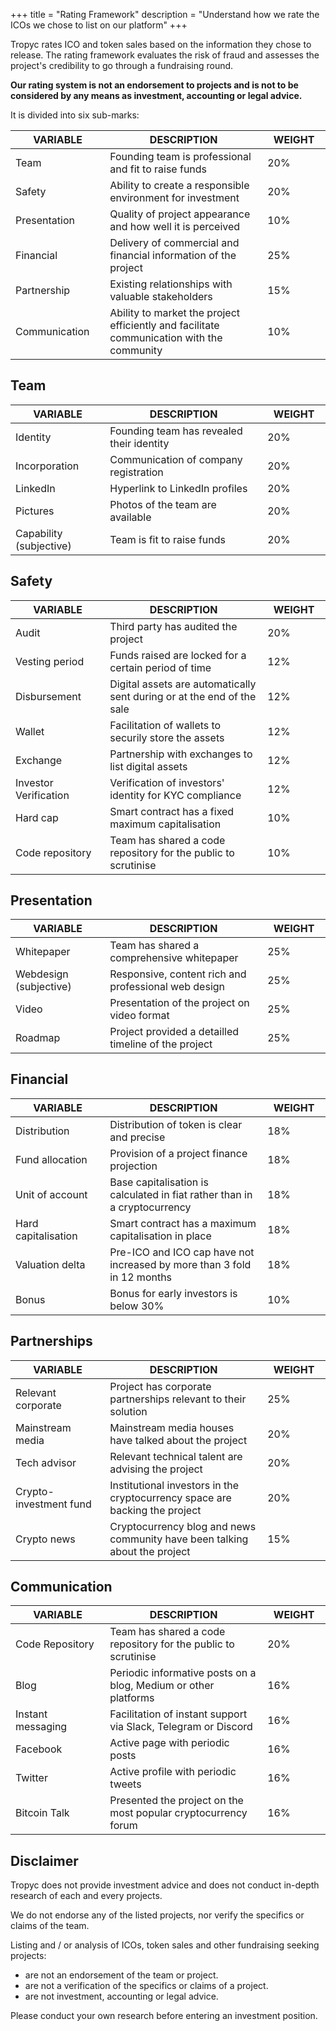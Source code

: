 +++
title = "Rating Framework"
description = "Understand how we rate the ICOs we chose to list on our platform"
+++

Tropyc rates ICO and token sales based on the information they chose to release. 
The rating framework evaluates the risk of fraud and assesses the project's credibility to go through a fundraising round.

**Our rating system is not an endorsement to projects and is not to be considered by any means as investment, accounting or legal advice.**

It is divided into six sub-marks:

<table class="table table-striped rf-table">
  <colgroup>
    <col style="width: 30%;">
    <col style="width: 50%;">
    <col style="width: 20%;">
  </colgroup>
  <thead>
    <tr>
      <th>VARIABLE</th>
      <th>DESCRIPTION</th>
      <th>WEIGHT</th>
    </tr>
  </thead>
  <tbody>
    <tr>
      <td>Team</td>
      <td>Founding team is professional and fit to raise funds</td>
      <td>20%</td>
    </tr>
    <tr>
      <td>Safety</td>
      <td>Ability to create a responsible environment for investment</td>
      <td>20%</td>
    </tr>
    <tr>
      <td>Presentation</td>
      <td>Quality of project appearance and how well it is perceived</td>
      <td>10%</td>
    </tr>
    <tr>
      <td>Financial</td>
      <td>Delivery of commercial and financial information of the project</td>
      <td>25%</td>
    </tr>
    <tr>
      <td>Partnership</td>
      <td>Existing relationships with valuable stakeholders</td>
      <td>15%</td>
    </tr>
    <tr>
      <td>Communication</td>
      <td>Ability to market the project efficiently and facilitate communication with the community</td>
      <td>10%</td>
    </tr>
  </tbody>
</table>

## Team


<table class="table table-striped rf-table">
  <colgroup>
    <col style="width: 30%;">
    <col style="width: 50%;">
    <col style="width: 20%;">
  </colgroup>
  <thead>
    <tr>
      <th>VARIABLE</th>
      <th>DESCRIPTION</th>
      <th>WEIGHT</th>
    </tr>
  </thead>
  <tbody>
    <tr>
      <td>Identity</td>
      <td>Founding team has revealed their identity</td>
      <td>20%</td>
    </tr>
    <tr>
      <td>Incorporation</td>
      <td>Communication of company registration</td>
      <td>20%</td>
    </tr>
    <tr>
      <td>LinkedIn</td>
      <td>Hyperlink to LinkedIn profiles</td>
      <td>20%</td>
    </tr>
    <tr>
      <td>Pictures</td>
      <td>Photos of the team are available</td>
      <td>20%</td>
    </tr>
    <tr>
      <td>Capability (subjective)</td>
      <td>Team is fit to raise funds</td>
      <td>20%</td>
    </tr>
  </tbody>
</table>


## Safety

<table class="table table-striped rf-table">
  <colgroup>
    <col style="width: 30%;">
    <col style="width: 50%;">
    <col style="width: 20%;">
  </colgroup>
  <thead>
    <tr>
      <th>VARIABLE</th>
      <th>DESCRIPTION</th>
      <th>WEIGHT</th>
    </tr>
  </thead>
  <tbody>
    <tr>
      <td>Audit</td>
      <td>Third party has audited the project</td>
      <td>20%</td>
    </tr>
    <tr>
      <td>Vesting period</td>
      <td>Funds raised are locked for a certain period of time</td>
      <td>12%</td>
    </tr>
    <tr>
      <td>Disbursement</td>
      <td>Digital assets are automatically sent during or at the end of the sale</td>
      <td>12%</td>
    </tr>
    <tr>
      <td>Wallet</td>
      <td>Facilitation of wallets to securily store the assets</td>
      <td>12%</td>
    <tr>
      <td>Exchange</td>
      <td>Partnership with exchanges to list digital assets</td>
      <td>12%</td>
    </tr>
    <tr>
      <td>Investor Verification</td>
      <td>Verification of investors' identity for KYC compliance</td>
      <td>12%</td>
    </tr>
    <tr>
      <td>Hard cap</td>
      <td>Smart contract has a fixed maximum capitalisation </td>
      <td>10%</td>
    </tr>
    <tr>
      <td>Code repository</td>
      <td>Team has shared a code repository for the public to scrutinise</td>
      <td>10%</td>
    </tr>
  </tbody>
</table>

## Presentation

<table class="table table-striped rf-table">
  <colgroup>
    <col style="width: 30%;">
    <col style="width: 50%;">
    <col style="width: 20%;">
  </colgroup>
  <thead>
    <tr>
      <th>VARIABLE</th>
      <th>DESCRIPTION</th>
      <th>WEIGHT</th>
    </tr>
  </thead>
  <tbody>
    <tr>
      <td>Whitepaper</td>
      <td>Team has shared a comprehensive whitepaper</td>
      <td>25%</td>
    </tr>
    <tr>
      <td>Webdesign (subjective)</td>
      <td>Responsive, content rich and professional web design</td>
      <td>25%</td>
    </tr>
    <tr>
      <td>Video</td>
      <td>Presentation of the project on video format</td>
      <td>25%</td>
    </tr>
    <tr>
      <td>Roadmap</td>
      <td>Project provided a detailled timeline of the project</td>
      <td>25%</td>
    <tr>
    </tr>
  </tbody>
</table>

## Financial 

<table class="table table-striped rf-table">
  <colgroup>
    <col style="width: 30%;">
    <col style="width: 50%;">
    <col style="width: 20%;">
  </colgroup>
  <thead>
    <tr>
      <th>VARIABLE</th>
      <th>DESCRIPTION</th>
      <th>WEIGHT</th>
    </tr>
  </thead>
  <tbody>
    <tr>
      <td>Distribution</td>
      <td>Distribution of token is clear and precise</td>
      <td>18%</td>
    </tr>
    <tr>
      <td>Fund allocation</td>
      <td>Provision of a project finance projection</td>
      <td>18%</td>
    </tr>
    <tr>
      <td>Unit of account</td>
      <td>Base capitalisation is calculated in fiat rather than in a cryptocurrency</td>
      <td>18%</td>
    </tr>
    <tr>
      <td>Hard capitalisation</td>
      <td>Smart contract has a maximum capitalisation in place</td>
      <td>18%</td>
    </tr>
    <tr>
      <td>Valuation delta</td>
      <td>Pre-ICO and ICO cap have not increased by more than 3 fold in 12 months</td>
      <td>18%</td>
    </tr>
    <tr>
      <td>Bonus</td>
      <td>Bonus for early investors is below 30%</td>
      <td>10%</td>
    </tr>
  </tbody>
</table>


## Partnerships

<table class="table table-striped rf-table">
  <colgroup>
    <col style="width: 30%;">
    <col style="width: 50%;">
    <col style="width: 20%;">
  </colgroup>
  <thead>
    <tr>
      <th>VARIABLE</th>
      <th>DESCRIPTION</th>
      <th>WEIGHT</th>
    </tr>
  </thead>
  <tbody>
    <tr>
      <td>Relevant corporate</td>
      <td>Project has corporate partnerships relevant to their solution</td>
      <td>25%</td>
    </tr>
    <tr>
      <td>Mainstream media</td>
      <td>Mainstream media houses have talked about the project</td>
      <td>20%</td>
    </tr>
    <tr>
      <td>Tech advisor</td>
      <td>Relevant technical talent are advising the project</td>
      <td>20%</td>
    </tr>
    <tr>
      <td>Crypto-investment fund</td>
      <td>Institutional investors in the cryptocurrency space are backing the project</td>
      <td>20%</td>
    </tr>
    <tr>
      <td>Crypto news</td>
      <td>Cryptocurrency blog and news community have been talking about the project</td>
      <td>15%</td>
    </tr>
  </tbody>
</table>

## Communication

<table class="table table-striped rf-table">
  <colgroup>
    <col style="width: 30%;">
    <col style="width: 50%;">
    <col style="width: 20%;">
  </colgroup>
  <thead>
    <tr>
      <th>VARIABLE</th>
      <th>DESCRIPTION</th>
      <th>WEIGHT</th>
    </tr>
  </thead>
  <tbody>
    <tr>
      <td>Code Repository</td>
      <td>Team has shared a code repository for the public to scrutinise</td>
      <td>20%</td>
    </tr>
    <tr>
      <td>Blog</td>
      <td>Periodic informative posts on a blog, Medium or other platforms</td>
      <td>16%</td>
    </tr>
    <tr>
      <td>Instant messaging</td>
      <td>Facilitation of instant support via Slack, Telegram or Discord</td>
      <td>16%</td>
    </tr>
    <tr>
      <td>Facebook</td>
      <td>Active page with periodic posts</td>
      <td>16%</td>
    </tr>
    <tr>
      <td>Twitter</td>
      <td>Active profile with periodic tweets</td>
      <td>16%</td>
    </tr>
    <tr>
      <td>Bitcoin Talk</td>
      <td>Presented the project on the most popular cryptocurrency forum</td>
      <td>16%</td>
    </tr>
  </tbody>
</table>


## Disclaimer

Tropyc does not provide investment advice and does not conduct in-depth research of each and every projects.

We do not endorse any of the listed projects, nor verify the specifics or claims of the team.

Listing and / or analysis of ICOs, token sales and other fundraising seeking projects:

* are not an endorsement of the team or project.
* are not a verification of the specifics or claims of a project.
* are not investment, accounting or legal advice.

Please conduct your own research before entering an investment position.
